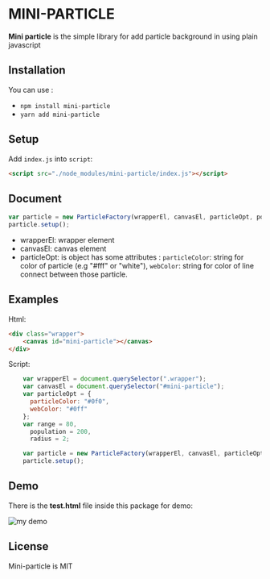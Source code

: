 # MINI-PARTICLE

**Mini particle** is the simple library for add particle background in using plain javascript

## Installation
You can use :

  * `npm install mini-particle`
  * `yarn add mini-particle`

## Setup
Add `index.js` into `script`:
```html
<script src="./node_modules/mini-particle/index.js"></script>
```

## Document
```js
var particle = new ParticleFactory(wrapperEl, canvasEl, particleOpt, population, radius, range);
particle.setup();
```
* wrapperEl: wrapper element
* canvasEl: canvas element
* particleOpt: is object has some attributes : `particleColor`: string for color of particle (e.g "#fff" or "white"), `webColor`: string for color of line connect between those particle.


## Examples
Html:
```html
<div class="wrapper">
    <canvas id="mini-particle"></canvas>
</div>
```

Script:
```js
    var wrapperEl = document.querySelector(".wrapper");
    var canvasEl = document.querySelector("#mini-particle");
    var particleOpt = {
      particleColor: "#0f0",
      webColor: "#0ff"
    };
    var range = 80,
      population = 200,
      radius = 2;

    var particle = new ParticleFactory(wrapperEl, canvasEl, particleOpt, population, radius, range);
    particle.setup();
```

## Demo
There is the **test.html** file inside this package for demo:

![my demo](https://github.com/LeTranAnhVu/mini-particles/imgs/mini-particle-demo.gif)


## License
Mini-particle is MIT